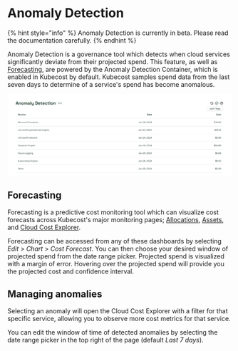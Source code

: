 # Anomaly Detection

{% hint style="info" %}
Anomaly Detection is currently in beta. Please read the documentation carefully.
{% endhint %}

Anomaly Detection is a governance tool which detects when cloud services significantly deviate from their projected spend. This feature, as well as [Forecasting](anomaly-detection.md#forecasting), are powered by the Anomaly Detection Container, which is enabled in Kubecost by default. Kubecost samples spend data from the last seven days to determine of a service's spend has become anomalous.

![Anomaly detection](/images/anomalydetection.png)

## Forecasting

Forecasting is a predictive cost monitoring tool which can visualize cost forecasts across Kubecost's major monitoring pages; [Allocations](cost-allocation/README.md), [Assets](assets.md), and [Cloud Cost Explorer](cloud-costs-explorer.md).

Forecasting can be accessed from any of these dashboards by selecting *Edit* > *Chart* > *Cost Forecast*. You can then choose your desired window of projected spend from the date range picker. Projected spend is visualized with a margin of error. Hovering over the projected spend will provide you the projected cost and confidence interval.

## Managing anomalies

Selecting an anomaly will open the Cloud Cost Explorer with a filter for that specific service, allowing you to observe more cost metrics for that service.

You can edit the window of time of detected anomalies by selecting the date range picker in the top right of the page (default *Last 7 days*).